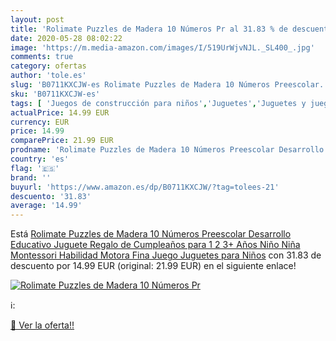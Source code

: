 ```yaml
---
layout: post
title: 'Rolimate Puzzles de Madera 10 Números Pr al 31.83 % de descuento'
date: 2020-05-28 08:02:22
image: 'https://m.media-amazon.com/images/I/519UrWjvNJL._SL400_.jpg'
comments: true
category: ofertas
author: 'tole.es'
slug: 'B0711KXCJW-es Rolimate Puzzles de Madera 10 Números Preescolar...'
sku: 'B0711KXCJW-es'
tags: [ 'Juegos de construcción para niños','Juguetes','Juguetes y juegos','juguetes', ]
actualPrice: 14.99 EUR
currency: EUR
price: 14.99
comparePrice: 21.99 EUR
prodname: 'Rolimate Puzzles de Madera 10 Números Preescolar Desarrollo Educativo Juguete  Regalo de Cumpleaños para 1 2 3+ Años Niño Niña  Montessori Habilidad Motora Fina Juego Juguetes para Niños'
country: 'es'
flag: '🇪🇸'
brand: ''
buyurl: 'https://www.amazon.es/dp/B0711KXCJW/?tag=tolees-21'
descuento: '31.83'
average: '14.99'
---
```


Está [Rolimate Puzzles de Madera 10 Números Preescolar Desarrollo Educativo Juguete  Regalo de Cumpleaños para 1 2 3+ Años Niño Niña  Montessori Habilidad Motora Fina Juego Juguetes para Niños](https://www.amazon.es/dp/B0711KXCJW/?tag=tolees-21) con 31.83 de descuento por 14.99 EUR (original: 21.99 EUR) en el siguiente enlace!

[![Rolimate Puzzles de Madera 10 Números Pr](https://m.media-amazon.com/images/I/519UrWjvNJL._SL400_.jpg)](https://www.amazon.es/dp/B0711KXCJW/?tag=tolees-21)

ℹ️:


[🛒 Ver la oferta!!](https://www.amazon.es/dp/B0711KXCJW/?tag=tolees-21)
